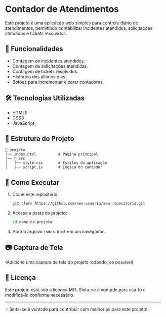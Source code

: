# Contador de Atendimentos

Este projeto é uma aplicação web simples para controle diário de atendimentos, permitindo contabilizar incidentes atendidos, solicitações atendidas e tickets resolvidos.

## 📌 Funcionalidades
- Contagem de incidentes atendidos.
- Contagem de solicitações atendidas.
- Contagem de tickets resolvidos.
- Histórico dos últimos dias.
- Botões para incrementar e zerar contadores.

## 🛠 Tecnologias Utilizadas
- HTML5
- CSS3
- JavaScript

## 📂 Estrutura do Projeto
```plaintext
📁 projeto
│── index.html          # Página principal
│── 📁 src
│   ├── style.css       # Estilos da aplicação
│   ├── script.js       # Lógica do contador
```

## 🚀 Como Executar
1. Clone este repositório:
   ```sh
   git clone https://github.com/seu-usuario/seu-repositorio.git
   ```
2. Acesse a pasta do projeto:
   ```sh
   cd nome-do-projeto
   ```
3. Abra o arquivo `index.html` em um navegador.

## 📷 Captura de Tela
(Adicione uma captura de tela do projeto rodando, se possível)

## 📄 Licença
Este projeto está sob a licença MIT. Sinta-se à vontade para usá-lo e modificá-lo conforme necessário.

---
💡 Sinta-se à vontade para contribuir com melhorias para este projeto!

